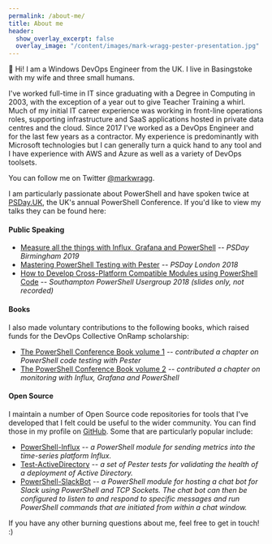 ```yaml
---
permalink: /about-me/
title: About me
header:
  show_overlay_excerpt: false
  overlay_image: "/content/images/mark-wragg-pester-presentation.jpg"
---
```


👋 Hi! I am a Windows DevOps Engineer from the UK. I live in Basingstoke with my wife and three small humans. 

I've worked full-time in IT since graduating with a Degree in Computing in 2003, with the exception of a year out to give Teacher Training a whirl. Much of my initial IT career experience was working in front-line operations roles, supporting infrastructure and SaaS applications hosted in private data centres and the cloud. Since 2017 I've worked as a DevOps Engineer and for the last few years as a contractor. My experience is predominantly with Microsoft technologies but I can generally turn a quick hand to any tool and I have experience with AWS and Azure as well as a variety of DevOps toolsets.

You can follow me on Twitter [@markwragg](https://twitter.com/markwragg).

I am particularly passionate about PowerShell and have spoken twice at [PSDay.UK](https://psday.uk/), the UK's annual PowerShell Conference. If you'd like to view my talks they can be found here:

#### Public Speaking

- [Measure all the things with Influx, Grafana and PowerShell](https://www.youtube.com/watch?v=V7PYt9tWFw8) *-- PSDay Birmingham 2019*
- [Mastering PowerShell Testing with Pester](https://www.youtube.com/watch?v=BbOiQCgDDR8&feature=youtu.be) *-- PSDay London 2018*
- [How to Develop Cross-Platform Compatible Modules using PowerShell Code](https://github.com/markwragg/Presentations/tree/master/20180925_Southampton-PSUG) *-- Southampton PowerShell Usergroup 2018 (slides only, not recorded)*

#### Books

I also made voluntary contributions to the following books, which raised funds for the DevOps Collective OnRamp scholarship:

- [The PowerShell Conference Book volume 1](https://leanpub.com/powershell-conference-book) *-- contributed a chapter on PowerShell code testing with Pester*
- [The PowerShell Conference Book volume 2](https://leanpub.com/psconfbook2) *-- contributed a chapter on monitoring with Influx, Grafana and PowerShell*

#### Open Source

I maintain a number of Open Source code repositories for tools that I've developed that I felt could be useful to the wider community. You can find those in my profile on [GitHub](https://github.com/markwragg). Some that are particularly popular include:

- [PowerShell-Influx](https://github.com/markwragg/PowerShell-Influx) *-- a PowerShell module for sending metrics into the time-series platform Influx.*
- [Test-ActiveDirectory](https://github.com/markwragg/Test-ActiveDirectory) *-- a set of Pester tests for validating the health of a deployment of Active Directory.*
- [PowerShell-SlackBot](https://github.com/markwragg/Powershell-SlackBot) *-- a PowerShell module for hosting a chat bot for Slack using PowerShell and TCP Sockets. The chat bot can then be configured to listen to and respond to specific messages and run PowerShell commands that are initiated from within a chat window.*

If you have any other burning questions about me, feel free to get in touch! :)



